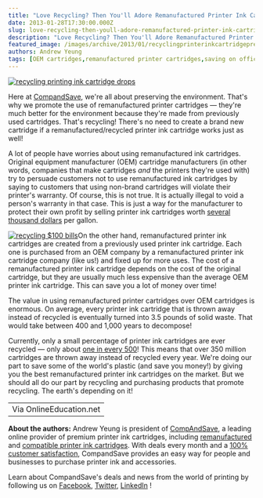 ```yaml
---
title: "Love Recycling? Then You'll Adore Remanufactured Printer Ink Cartridges!"
date: 2013-01-28T17:30:00.000Z
slug: love-recycling-then-youll-adore-remanufactured-printer-ink-cartridges
description: "Love Recycling? Then You'll Adore Remanufactured Printer Ink Cartridges!"
featured_image: /images/archive/2013/01/recyclingprinterinkcartridgepreview_COLOURBOX2363100.jpeg
authors: Andrew Yeung
tags: [OEM cartridges,remanufactured printer cartridges,saving on office supplies,recycling,original equipment manufactured cartridges,recycling cartridges]
---
```


[![recycling printing ink cartridge drops](/blog/images/recycling-printer-ink-cartridge.jpeg "recycling printing ink cartridge drops")](/blog/images/recycling-printer-ink-cartridge.jpeg)

Here at [CompandSave](https://www.compandsave.com/), we're all about preserving the environment. That's why we promote the use of remanufactured printer cartridges — they're much better for the environment because they're made from previously used cartridges. That's recycling! There's no need to create a brand new cartridge if a remanufactured/recycled printer ink cartridge works just as well!

A lot of people have worries about using remanufactured ink cartridges. Original equipment manufacturer (OEM) cartridge manufacturers (in other words, companies that make cartridges _and_ the printers they're used with) try to persuade customers not to use remanufactured ink cartridges by saying to customers that using non-brand cartridges will violate their printer's warranty. Of course, this is not true. It is actually illegal to void a person's warranty in that case. This is just a way for the manufacturer to protect their own profit by selling printer ink cartridges worth [several thousand dollars](https://blog.compandsave.com/2012/10/cost-of-printer-ink-more-than-cost-of.html) per gallon.

[![recycling $100 bills](/blog/images/money-hundreds-recycling.jpeg "recycling $100 bills")](/blog/images/money-hundreds-recycling.jpeg)On the other hand, remanufactured printer ink cartridges are created from a previously used printer ink cartridge. Each one is purchased from an OEM company by a remanufactured printer ink cartridge company (like us!) and fixed up for more uses. The cost of a remanufactured printer ink cartridge depends on the cost of the original cartridge, but they are usually much less expensive than the average OEM printer ink cartridge. This can save you a lot of money over time!

The value in using remanufactured printer cartridges over OEM cartridges is enormous. On average, every printer ink cartridge that is thrown away instead of recycled is eventually turned into 3.5 pounds of solid waste. That would take between 400 and 1,000 years to decompose!

Currently, only a small percentage of printer ink cartridges are ever recycled — only about [one in every 500](https://printerinkcartridges.printcountry.com/printcountry-articles/inkjet-recycling-and-buyback-recycled-empty-cartridges-related-articles/how-many-ink-cartridges-are-recycled-how-many-go-to-the-landfill)! This means that over 350 million cartridges are thrown away instead of recycled every year. We're doing our part to save some of the world's plastic (and save you money!) by giving you the best remanufactured printer ink cartridges on the market. But we should all do our part by recycling and purchasing products that promote recycling. The earth's depending on it!

|                         |
| ----------------------- |
| Via OnlineEducation.net |

  
**About the authors:** Andrew Yeung is president of [CompAndSave](https://www.compandsave.com/), a leading online provider of premium printer ink cartridges, including [remanufactured](https://www.compandsave.com/help) and [compatible printer ink cartridges](https://www.compandsave.com/help). With deals every month and a [100% customer satisfaction](https://www.compandsave.com/help), CompandSave provides an easy way for people and businesses to purchase printer ink and accessories.

Learn about CompandSave's deals and news from the world of printing by following us on [Facebook](https://www.facebook.com/compandsave.ink), [Twitter](https://twitter.com/compandsave), [LinkedIn](https://www.linkedin.com) !